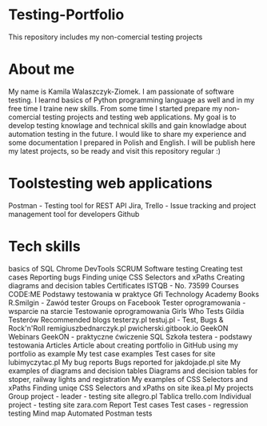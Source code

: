 # Testing-Portfolio
This repository includes my non-comercial testing projects

# About me
My name is Kamila Walaszczyk-Ziomek. I am passionate of software testing. I learnd basics of Python programming language as well and in my free time I traine new skills. From some time I started prepare my non-comercial testing projects and testing web applications. My goal is to develop testing knowlage and technical skills and gain knowladge about automation testing in the future. I would like to share my experience and some documentation I prepared in Polish and English. I will be publish here my latest projects, so be ready and visit this repository regular :)

# Toolstesting web applications

Postman - Testing tool for REST API
Jira, Trello - Issue tracking and project management tool for developers
Github

# Tech skills
basics of SQL
Chrome DevTools
SCRUM
Software testing
Creating test cases
Reporting bugs
Finding uniqe CSS Selectors and xPaths
Creating diagrams and decision tables
Certificates
ISTQB - No. 73599
Courses
CODE:ME Podstawy testowania w praktyce
Gfi Technology Academy
Books
R.Smilgin - Zawód tester
Groups on Facebook
Tester oprogramowania - wsparcie na starcie
Testowanie oprogramowania
Girls Who Tests
Gildia Testerów
Recommended blogs
testerzy.pl
testuj.pl - Test, Bugs & Rock'n'Roll
remigiuszbednarczyk.pl
pwicherski.gitbook.io
GeekON
Webinars
GeekON - praktyczne ćwiczenie SQL
Szkoła testera - podstawy testowania
Articles
Article about creating portfolio in GitHub using my portfolio as example
My test case examples
Test cases for site lubimyczytac.pl
My bug reports
Bugs reported for jakdojade.pl site
My examples of diagrams and decision tables
Diagrams and decision tables for stoper, railway lights and registration
My examples of CSS Selectors and xPaths
Finding uniqe CSS Selectors and xPaths on site ikea.pl
My projects
Group project - leader - testing site allegro.pl
Tablica trello.com
Individual project - testing site zara.com
Report
Test cases
Test cases - regression testing
Mind map
Automated Postman tests
